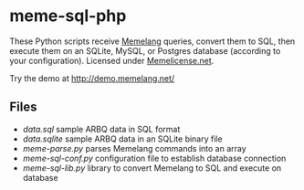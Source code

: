 # meme-sql-php

These Python scripts receive [Memelang](https://memelang.net/) queries, convert them to SQL, then execute them on an SQLite, MySQL, or Postgres database (according to your configuration). Licensed under [Memelicense.net](https://memelicense.net/).

Try the demo at http://demo.memelang.net/

## Files
* *data.sql* sample ARBQ data in SQL format
* *data.sqlite* sample ARBQ data in an SQLite binary file
* *meme-parse.py* parses Memelang commands into an array
* *meme-sql-conf.py* configuration file to establish database connection
* *meme-sql-lib.py* library to convert Memelang to SQL and execute on database